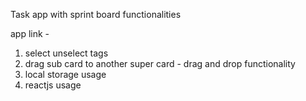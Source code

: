 Task app with sprint board functionalities

app link -

1. select unselect tags
2. drag sub card to another super card - drag and drop functionality
3. local storage usage
4. reactjs usage
